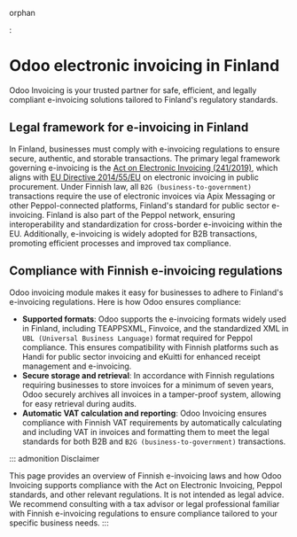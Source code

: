 orphan

:   

# Odoo electronic invoicing in Finland

Odoo Invoicing is your trusted partner for safe, efficient, and legally
compliant e-invoicing solutions tailored to Finland\'s regulatory
standards.

## Legal framework for e-invoicing in Finland

In Finland, businesses must comply with e-invoicing regulations to
ensure secure, authentic, and storable transactions. The primary legal
framework governing e-invoicing is the [Act on Electronic Invoicing
(241/2019)](https://www.finlex.fi/fi/laki/alkup/2019/20190241#Pidp446241968),
which aligns with [EU Directive
2014/55/EU](https://eur-lex.europa.eu/legal-content/EN/TXT/?uri=CELEX%3A32014L0055)
on electronic invoicing in public procurement. Under Finnish law, all
`B2G
(business-to-government)` transactions
require the use of electronic invoices via Apix Messaging or other
Peppol-connected platforms, Finland's standard for public sector
e-invoicing. Finland is also part of the Peppol network, ensuring
interoperability and standardization for cross-border e-invoicing within
the EU. Additionally, e-invoicing is widely adopted for B2B
transactions, promoting efficient processes and improved tax compliance.

## Compliance with Finnish e-invoicing regulations

Odoo invoicing module makes it easy for businesses to adhere to
Finland\'s e-invoicing regulations. Here is how Odoo ensures compliance:

- **Supported formats**: Odoo supports the e-invoicing formats widely
  used in Finland, including TEAPPSXML, Finvoice, and the standardized
  XML in `UBL (Universal Business Language)` format required for Peppol compliance. This ensures
  compatibility with Finnish platforms such as Handi for public sector
  invoicing and eKuitti for enhanced receipt management and e-invoicing.
- **Secure storage and retrieval**: In accordance with Finnish
  regulations requiring businesses to store invoices for a minimum of
  seven years, Odoo securely archives all invoices in a tamper-proof
  system, allowing for easy retrieval during audits.
- **Automatic VAT calculation and reporting**: Odoo Invoicing ensures
  compliance with Finnish VAT requirements by automatically calculating
  and including VAT in invoices and formatting them to meet the legal
  standards for both B2B and
  `B2G (business-to-government)`
  transactions.

::: admonition
Disclaimer

This page provides an overview of Finnish e-invoicing laws and how Odoo
Invoicing supports compliance with the Act on Electronic Invoicing,
Peppol standards, and other relevant regulations. It is not intended as
legal advice. We recommend consulting with a tax advisor or legal
professional familiar with Finnish e-invoicing regulations to ensure
compliance tailored to your specific business needs.
:::
